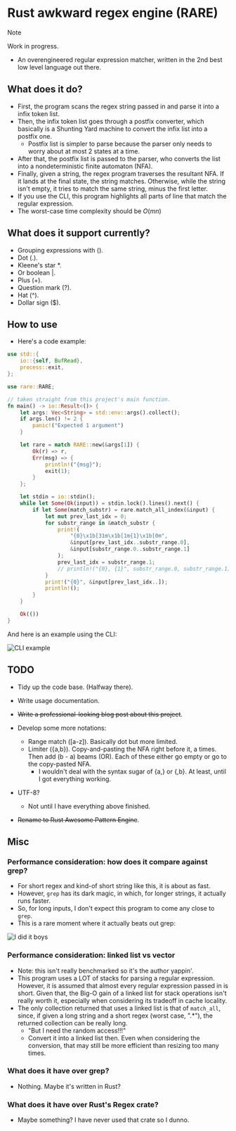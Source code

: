 # Rust awkward regex engine (RARE)

> [!NOTE]
> Work in progress.

- An overengineered regular expression matcher, written in the 2nd best low level
language out there.

## What does it do?

- First, the program scans the regex string passed in and parse it into a infix
token list.
- Then, the infix token list goes through a postfix converter, which basically
is a Shunting Yard machine to convert the infix list into a postfix one.
  - Postfix list is simpler to parse because the parser only needs to worry
  about at most 2 states at a time.
- After that, the postfix list is passed to the parser, who converts the list
into a nondeterministic finite automaton (NFA).
- Finally, given a string, the regex program traverses the resultant NFA.
If it lands at the final state, the string matches. Otherwise, while the string
isn't empty, it tries to match the same string, minus the first letter.
- If you use the CLI, this program highlights all parts of line that match the
regular expression.
- The worst-case time complexity should be $O(mn)$

## What does it support currently?

- Grouping expressions with ().
- Dot (.).
- Kleene's star \*.
- Or boolean |.
- Plus (+).
- Question mark (?).
- Hat (^).
- Dollar sign ($).

## How to use

- Here's a code example:

```rust
use std::{
    io::{self, BufRead},
    process::exit,
};

use rare::RARE;

// taken straight from this project's main function.
fn main() -> io::Result<()> {
    let args: Vec<String> = std::env::args().collect();
    if args.len() != 2 {
        panic!("Expected 1 argument")
    }

    let rare = match RARE::new(&args[1]) {
        Ok(r) => r,
        Err(msg) => {
            println!("{msg}");
            exit(1);
        }
    };

    let stdin = io::stdin();
    while let Some(Ok(input)) = stdin.lock().lines().next() {
        if let Some(match_substr) = rare.match_all_index(&input) {
            let mut prev_last_idx = 0;
            for substr_range in &match_substr {
                print!(
                    "{0}\x1b[31m\x1b[1m{1}\x1b[0m",
                    &input[prev_last_idx..substr_range.0],
                    &input[substr_range.0..substr_range.1]
                );
                prev_last_idx = substr_range.1;
                // println!("{0}, {1}", substr_range.0, substr_range.1);
            }
            print!("{0}", &input[prev_last_idx..]);
            println!();
        }
    }

    Ok(())
}

```

And here is an example using the CLI:

![CLI example](https://github.com/user-attachments/assets/200f1135-8c94-4964-8846-65d7e4bd9862)

## TODO

- Tidy up the code base. (Halfway there).
- Write usage documentation.
- ~~Write a professional-looking blog post about this project~~.
- Develop some more notations:
  - Range match (\[a-z\]). Basically dot but more limited.
  - Limiter ({a,b}). Copy-and-pasting the NFA right before it, a times. Then add
  (b - a) beams (OR). Each of these either go empty or go to the copy-pasted NFA.
    - I wouldn't deal with the syntax sugar of {a,} or {,b}. At least, until I got
    everything working.

- UTF-8?
  - Not until I have everything above finished.

- ~~Rename to Rust Awesome Pattern Engine~~.

## Misc

### Performance consideration: how does it compare against grep?

- For short regex and kind-of short string like this, it is about as fast.
- However, `grep` has its dark magic, in which, for longer strings, it actually
runs faster.
- So, for long inputs, I don't expect this program to come any close to `grep`.
- This is a rare moment where it actually beats out grep:

![I did it boys](https://github.com/user-attachments/assets/1a2e2d4b-517f-4d56-91a3-03f557966ddf)

### Performance consideration: linked list vs vector

- Note: this isn't really benchmarked so it's the author yappin'.
- This program uses a LOT of stacks for parsing a regular expression. However,
it is assumed that almost every regular expression passed in is short. Given
that, the Big-O gain of a linked list for stack operations isn't really worth
it, especially when considering its tradeoff in cache locality.
- The only collection returned that uses a linked list is that of `match_all`,
since, if given a long string and a short regex (worst case, ".\*"), the
returned collection can be really long.
  - "But I need the random access!!!"
  - Convert it into a linked list then. Even when considering the conversion, that
  may still be more efficient than resizing too many times.

### What does it have over grep?

- Nothing. Maybe it's written in Rust?

### What does it have over Rust's Regex crate?

- Maybe something? I have never used that crate so I dunno.
